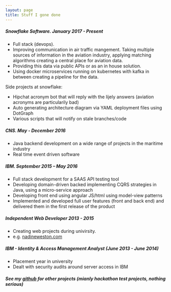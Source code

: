 ```yaml
---
layout: page
title: Stuff I gone done
---
```


##### Snowflake Software. January 2017 - Present

- Full stack (devops).
- Improving communication in air traffic mangement. Taking multiple sources of information in the aviation industry, applying matching algorithms creating a central place for aviation data.
- Providing this data via public APIs or as an in house solution. 
- Using docker microservices running on kubernetes with kafka in between creating a pipeline for the data.

Side projects at snowflake:

 - Hipchat acronym bot that will reply with the lijely answers (aviation acronyms are particularily bad)
 - Auto generating architecture diagram via YAML deployment files using DotGraph
 - Various scripts that will notify on stale branches/code

##### CNS. May - December 2016

- Java backend development on a wide range of projects in the maritime industry
- Real time event driven software

##### IBM. September 2015 – May 2016

 - Full stack development for a SAAS API testing tool
 - Developing domain-driven backed implementing CQRS strategies in Java, using a micro-service approach
 - Developing front end using angular JS/html using model-view patterns
 - Implemented and developed full user features (front and back end) and delivered them in the first release of the product

##### Independent Web Developer 2013 - 2015

 - Creating web projects during univirsity.
 - e.g. [nadineweston.com](http://nadineweston.com/) 

##### IBM - Identity & Access Management Analyst (June 2013 - June 2014)

- Placement year in university
- Dealt with security audits around server access in IBM

##### See my [github](https://github.com/podypodpod) for other projects (mianly hackathon test projects, nothing serious)
